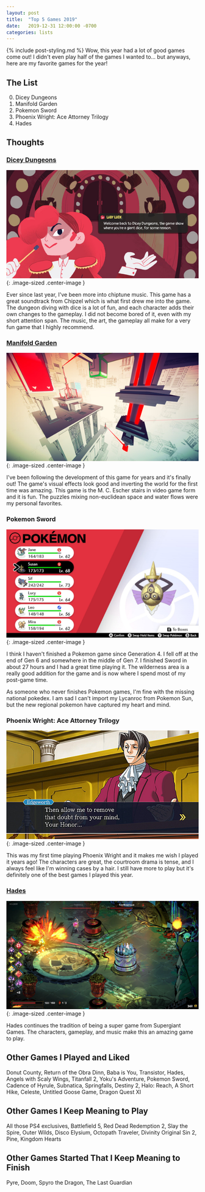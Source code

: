 ```yaml
---
layout: post
title:  "Top 5 Games 2019"
date:   2019-12-31 12:00:00 -0700
categories: lists
---
```


{% include post-styling.md %}
Wow, this year had a lot of good games come out!
I didn't even play half of the games I wanted to... but anyways, here are my favorite games for the year!

<!--more-->


## The List

0. Dicey Dungeons
1. Manifold Garden
1. Pokemon Sword
1. Phoenix Wright: Ace Attorney Trilogy
1. Hades

## Thoughts

### [Dicey Dungeons](https://store.steampowered.com/app/861540/Dicey_Dungeons/)

![dicey](/assets/img/posts/top2019/dicey.jpg){: .image-sized .center-image } 

Ever since last year, I've been more into chiptune music. 
This game has a great soundtrack from Chipzel which is what first drew me into the game. 
The dungeon diving with dice is a lot of fun, 
and each character adds their own changes to the gameplay. I did not become bored of it, even with my short attention span.
The music, the art, the gameplay all make for a very fun game that I highly recommend.

### [Manifold Garden](https://manifold.garden/)

![manifold](/assets/img/posts/top2019/manifold.jpg){: .image-sized .center-image } 

I've been following the development of this game for years and it's finally out!
The game's visual effects look good and inverting the world for the first time was amazing. 
This game is the M. C. Escher stairs in video game form and it is fun.
The puzzles mixing non-euclidean space and water flows were my personal favorites.

### Pokemon Sword

![sword](/assets/img/posts/top2019/sword.jpg){: .image-sized .center-image } 

I think I haven't finished a Pokemon game since Generation 4. I fell off at the end of Gen 6 and somewhere in the middle of Gen 7.
I finished Sword in about 27 hours and I had a great time playing it. 
The wilderness area is a really good addition for the game and is now where I spend most of my post-game time.

As someone who never finishes Pokemon games, I'm fine with the missing national pokedex. 
I am sad I can't import my Lycanroc from Pokemon Sun, but the new regional pokemon have captured my heart and mind.

### Phoenix Wright: Ace Attorney Trilogy

![edgeworth](/assets/img/posts/top2019/edgeworth.jpg){: .image-sized .center-image } 

This was my first time playing Phoenix Wright and it makes me wish I played it years ago!
The characters are great, the courtroom drama is tense, and I always feel like I'm winning cases by a hair.
I still have more to play but it's definitely one of the best games I played this year.

### [Hades](https://www.supergiantgames.com/games/hades/)

![hades](/assets/img/posts/top2019/hades.jpg){: .image-sized .center-image } 

Hades continues the tradition of being a super game from Supergiant Games. 
The characters, gameplay, and music make this an amazing game to play.

## Other Games I Played and Liked
Donut County, Return of the Obra Dinn, Baba is You, Transistor, Hades,
 Angels with Scaly Wings, Titanfall 2, Yoku's Adventure, Pokemon Sword, Cadence of Hyrule, Subnatica, 
 Springfalls, Destiny 2, Halo: Reach, A Short Hike, Celeste, Untitled Goose Game, Dragon Quest XI


## Other Games I Keep Meaning to Play
 All those PS4 exclusives, Battlefield 5, Red Dead Redemption 2, Slay the Spire, Outer Wilds, Disco Elysium, Octopath Traveler, 
 Divinity Original Sin 2, Pine, Kingdom Hearts

## Other Games Started That I Keep Meaning to Finish
Pyre, Doom, Spyro the Dragon, The Last Guardian 